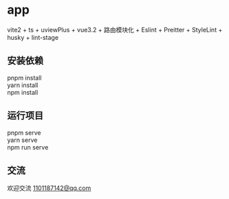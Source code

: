 # app
vite2 + ts + uviewPlus + vue3.2 + 路由模块化 + Eslint + Preitter + StyleLint + husky + lint-stage
## 安装依赖
pnpm install    
yarn install    
npm install

## 运行项目

pnpm serve  
yarn serve  
npm run serve

## 交流
欢迎交流
1101187142@qq.com
